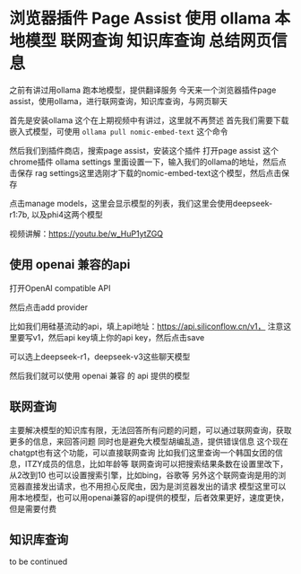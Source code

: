 # 浏览器插件 Page Assist 使用 ollama 本地模型 联网查询 知识库查询 总结网页信息

之前有讲过用ollama 跑本地模型，提供翻译服务
今天来一个浏览器插件page assist，使用ollama，进行联网查询，知识库查询，与网页聊天

首先是安装ollama 这个在上期视频中有讲过，这里就不再赘述
首先我们需要下载嵌入式模型，可使用 `ollama pull nomic-embed-text` 这个命令

然后我们到插件商店，搜索page assist，安装这个插件
打开page assist 这个 chrome插件
ollama settings 里面设置一下，输入我们的ollama的地址，然后点击保存
rag settings这里选刚才下载的nomic-embed-text这个模型，然后点击保存

点击manage models，这里会显示模型的列表，我们这里会使用deepseek-r1:7b, 以及phi4这两个模型


视频讲解：https://youtu.be/w_HuP1ytZGQ

## 使用 openai 兼容的api

打开OpenAI compatible API

然后点击add provider

比如我们用硅基流动的api，填上api地址：https://api.siliconflow.cn/v1， 注意这里要写v1，然后api key填上你的api key，然后点击save

可以选上deepseek-r1，deepseek-v3这些聊天模型

然后我们就可以使用 openai 兼容 的 api 提供的模型

## 联网查询

主要解决模型的知识库有限，无法回答所有问题的问题，可以通过联网查询，获取更多的信息，来回答问题
同时也是避免大模型胡编乱造，提供错误信息
这个现在chatgpt也有这个功能，可以直接联网查询
比如我们这里查询一个韩国女团的信息，ITZY成员的信息，比如年龄等
联网查询可以把搜索结果条数在设置里改下，从2改到10
也可以设置搜索引擎，比如bing，谷歌等
另外这个联网查询是用的浏览器直接发出请求，也不用担心反爬虫，因为是浏览器发出的请求
模型这里可以用本地模型，也可以用openai兼容的api提供的模型，后者效果更好，速度更快，但是需要付费

## 知识库查询

to be continued
